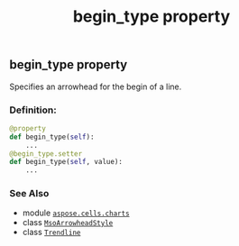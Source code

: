 ﻿---
title: begin_type property
second_title: Aspose.Cells for Python via .NET API References
description: 
type: docs
weight: 60
url: /aspose.cells.charts/trendline/begin_type/
is_root: false
---

## begin_type property


Specifies an arrowhead for the begin of a line.
### Definition:
```python
@property
def begin_type(self):
    ...
@begin_type.setter
def begin_type(self, value):
    ...
```

### See Also
* module [`aspose.cells.charts`](../../)
* class [`MsoArrowheadStyle`](/cells/python-net/aspose.cells.drawing/msoarrowheadstyle)
* class [`Trendline`](/cells/python-net/aspose.cells.charts/trendline)
